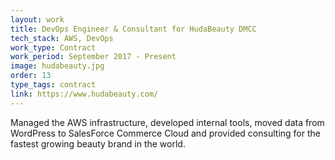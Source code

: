 ```yaml
---
layout: work
title: DevOps Engineer & Consultant for HudaBeauty DMCC
tech_stack: AWS, DevOps
work_type: Contract
work_period: September 2017 - Present
image: hudabeauty.jpg
order: 13
type_tags: contract
link: https://www.hudabeauty.com/
---
```

Managed the AWS infrastructure, developed internal tools, moved data from WordPress to SalesForce Commerce Cloud and provided consulting for the fastest
growing beauty brand in the world.
